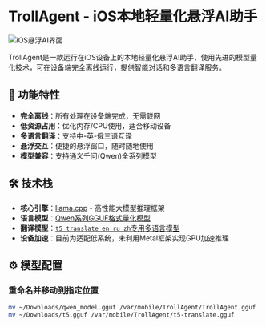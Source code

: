 # TrollAgent - iOS本地轻量化悬浮AI助手

![iOS悬浮AI界面]()  


TrollAgent是一款运行在iOS设备上的本地轻量化悬浮AI助手，使用先进的模型量化技术，可在设备端完全离线运行，提供智能对话和多语言翻译服务。

## 🌟 功能特性

- **完全离线**：所有处理在设备端完成，无需联网
- **低资源占用**：优化内存/CPU使用，适合移动设备
- **多语言翻译**：支持中-英-俄三语互译
- **悬浮交互**：便捷的悬浮窗口，随时随地使用
- **模型兼容**：支持通义千问(Qwen)全系列模型

## 🛠 技术栈

- **核心引擎**：[llama.cpp](https://github.com/ggerganov/llama.cpp) - 高性能大模型推理框架
- **语言模型**：[Qwen系列GGUF格式量化模型](https://hf-mirror.com/unsloth/Qwen3-0.6B-GGUF/blob/main/Qwen3-0.6B-Q8_0.gguf)
- **翻译模型**：[`t5_translate_en_ru_zh`专用多语言模型](https://hf-mirror.com/iG8R/t5_translate_en_ru_zh_large_1024_v2-Q8_0-GGUF/blob/main/t5_translate_en_ru_zh_large_1024_v2-q8_0.gguf)
- **设备加速**：目前为适配低系统，未利用Metal框架实现GPU加速推理


## ⚙️ 模型配置
### 重命名并移动到指定位置
```bash
mv ~/Downloads/qwen_model.gguf /var/mobile/TrollAgent/TrollAgent.gguf
mv ~/Downloads/t5.gguf /var/mobile/TrollAgent/t5-translate.gguf
